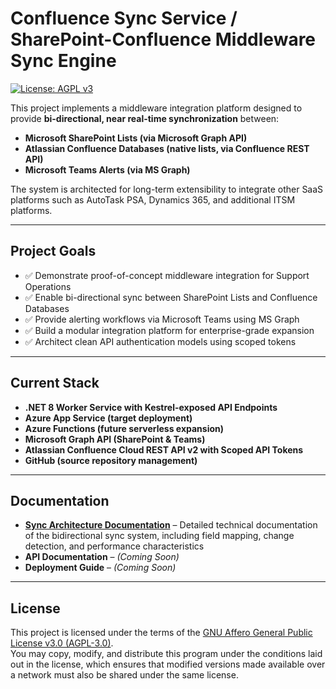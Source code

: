# Confluence Sync Service / SharePoint-Confluence Middleware Sync Engine

[![License: AGPL v3](https://img.shields.io/badge/License-AGPL%20v3-blue.svg)](LICENSE)

This project implements a middleware integration platform designed to provide **bi-directional, near real-time synchronization** between:

- **Microsoft SharePoint Lists (via Microsoft Graph API)**
- **Atlassian Confluence Databases (native lists, via Confluence REST API)**
- **Microsoft Teams Alerts (via MS Graph)**

The system is architected for long-term extensibility to integrate other SaaS platforms such as AutoTask PSA, Dynamics 365, and additional ITSM platforms.

---

## Project Goals

- ✅ Demonstrate proof-of-concept middleware integration for Support Operations  
- ✅ Enable bi-directional sync between SharePoint Lists and Confluence Databases  
- ✅ Provide alerting workflows via Microsoft Teams using MS Graph  
- ✅ Build a modular integration platform for enterprise-grade expansion  
- ✅ Architect clean API authentication models using scoped tokens  

---

## Current Stack

- **.NET 8 Worker Service with Kestrel-exposed API Endpoints**  
- **Azure App Service (target deployment)**  
- **Azure Functions (future serverless expansion)**  
- **Microsoft Graph API (SharePoint & Teams)**  
- **Atlassian Confluence Cloud REST API v2 with Scoped API Tokens**  
- **GitHub (source repository management)**  

---

## Documentation

- **[Sync Architecture Documentation](./docs/SYNC_ARCHITECTURE.md)** – Detailed technical documentation of the bidirectional sync system, including field mapping, change detection, and performance characteristics  
- **API Documentation** – *(Coming Soon)*  
- **Deployment Guide** – *(Coming Soon)*  

---

## License

This project is licensed under the terms of the [GNU Affero General Public License v3.0 (AGPL-3.0)](LICENSE).  
You may copy, modify, and distribute this program under the conditions laid out in the license, which ensures that modified versions made available over a network must also be shared under the same license.
